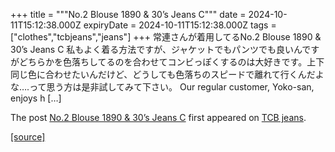 +++
title = """No.2 Blouse 1890 & 30’s Jeans C"""
date = 2024-10-11T15:12:38.000Z
expiryDate = 2024-10-11T15:12:38.000Z
tags = ["clothes","tcbjeans","jeans"]
+++
常連さんが着用してるNo.2 Blouse 1890 & 30’s Jeans C 私もよく着る方法ですが、ジャケットでもパンツでも良いんですがどちらかを色落ちしてるのを合わせてコンビっぽくするのは大好きです。上下同じ色に合わせたいんだけど、どうしても色落ちのスピードで離れて行くんだよな….って思う方は是非試してみて下さい。 Our regular customer, Yoko-san, enjoys h \[…\]

The post [No.2 Blouse 1890 & 30’s Jeans C](http://tcbjeans.com/2024/10/12/49486) first appeared on [TCB jeans](http://tcbjeans.com).

[[source]](http://tcbjeans.com/2024/10/12/49486)
